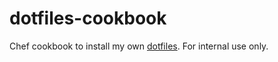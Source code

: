 # dotfiles-cookbook
Chef cookbook to install my own [dotfiles](https://github.com/aspyatkin/dotfiles). For internal use only.

